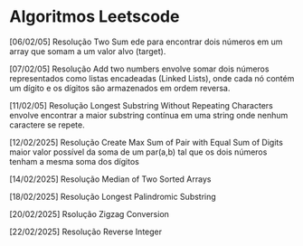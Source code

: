 # Algoritmos Leetscode

[06/02/05] Resolução Two Sum ede para encontrar dois números em um array que somam a um valor alvo (target).

[07/02/05] Resolução  Add two numbers envolve somar dois números representados como listas encadeadas (Linked Lists), onde cada nó contém um dígito e os dígitos são armazenados em ordem reversa.

[11/02/05] Resolução Longest Substring Without Repeating Characters envolve encontrar a maior substring contínua em uma string onde nenhum caractere se repete. 

[12/02/2025] Resolução Create Max Sum of Pair with Equal Sum of Digits maior valor possível da soma de um par(a,b) tal que os dois números tenham a mesma soma dos dígitos

[14/02/2025] Resolução Median of Two Sorted Arrays

[18/02/2025] Resolução Longest Palindromic Substring 

[20/02/2025] Rsolução Zigzag Conversion

[22/02/2025] Resolução Reverse Integer 
